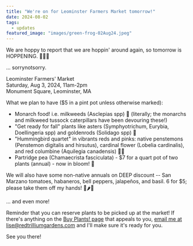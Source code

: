 ```yaml
---
title: "We're on for Leominster Farmers Market tomorrow!"
date: 2024-08-02
tags:
  - updates
featured_image: "images/green-frog-02Aug24.jpeg"
---
```

We are hoppy to report that we are hoppin' around again, so tomorrow is HOPPENING. 🐸🐸🐸

... sorrynotsorry.

Leominster Farmers' Market<br />
Saturday, Aug 3, 2024, 11am-2pm<br />
Monument Square, Leominster, MA

What we plan to have ($5 in a pint pot unless otherwise marked):

- Monarch food! i.e. milkweeds (Asclepias spp) 🦋 (literally; the monarchs and milkweed tussock caterpillars have been devouring these!)
- "Get ready for fall" plants like
asters (Symphyotrichum, Eurybia, Doellingeria spp) and goldenrods (Solidago spp) 🍁
- "Hummingbird quartet" in vibrants reds and pinks: native penstemons (Penstemon digitalis and hirsutus), cardinal flower (Lobelia cardinalis), and red columbine (Aquilegia canadensis) 🐦‍🔥
- Partridge pea (Chamaecrista fasciculata) - $7 for a quart pot of two plants (annual) - now in bloom! 🌼

We will also have some non-native annuals on DEEP discount -- San Marzano tomatoes, habaneros, bell peppers, jalapeños, and basil. 6 for $5; please take them off my hands! 🍅🌶️🌿

... and even more!

Reminder that you can reserve plants to be picked up at the market! If there's anything on the [Buy Plants! page](/buy-plants/) that appeals to you, [email me at lise@redtrilliumgardens.com](mailto:lise@redtrilliumgardens.com) and I'll make sure it's ready for you.

See you there!